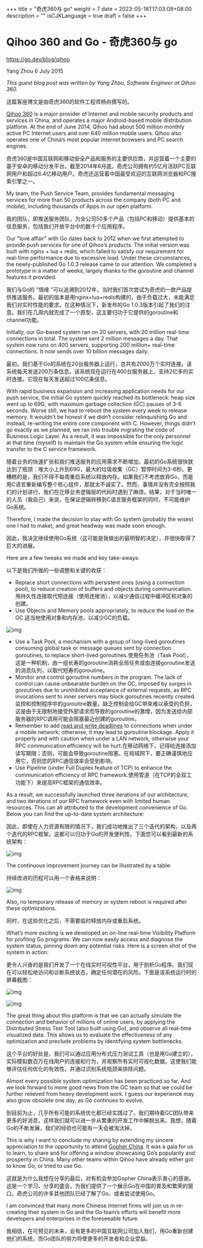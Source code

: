 +++
title = "奇虎360与 go"
weight = 7
date = 2023-05-18T17:03:08+08:00
description = ""
isCJKLanguage = true
draft = false
+++

# Qihoo 360 and Go - 奇虎360与 go

https://go.dev/blog/qihoo

Yang Zhou
6 July 2015

*This guest blog post was written by Yang Zhou, Software Engineer at Qihoo 360.*

这篇客座博文是由奇虎360的软件工程师杨舟撰写的。

[Qihoo 360](http://www.360safe.com/) is a major provider of Internet and mobile security products and services in China, and operates a major Android-based mobile distribution platform. At the end of June 2014, Qihoo had about 500 million monthly active PC Internet users and over 640 million mobile users. Qihoo also operates one of China’s most popular Internet browsers and PC search engines.

奇虎360是中国互联网和移动安全产品和服务的主要供应商，并运营着一个主要的基于安卓的移动分发平台。截至2014年6月底，奇虎公司拥有约5亿月活跃PC互联网用户和超过6.4亿移动用户。奇虎还运营着中国最受欢迎的互联网浏览器和PC搜索引擎之一。

My team, the Push Service Team, provides fundamental messaging services for more than 50 products across the company (both PC and mobile), including thousands of Apps in our open platform.

我的团队，即推送服务团队，为全公司50多个产品（包括PC和移动）提供基本的信息服务，包括我们开放平台中的数千个应用程序。

Our "love affair" with Go dates back to 2012 when we first attempted to provide push services for one of Qihoo’s products. The initial version was built with nginx + lua + redis, which failed to satisfy our requirement for real-time performance due to excessive load. Under these circumstances, the newly-published Go 1.0.3 release came to our attention. We completed a prototype in a matter of weeks, largely thanks to the goroutine and channel features it provided.

我们与Go的 "情缘 "可以追溯到2012年，当时我们首次尝试为奇虎的一款产品提供推送服务。最初的版本是用nginx+lua+redis构建的，由于负载过大，未能满足我们对实时性能的要求。在这种情况下，新发布的Go 1.0.3版本引起了我们的注意。我们在几周内就完成了一个原型，这主要归功于它提供的goroutine和channel功能。

Initially, our Go-based system ran on 20 servers, with 20 million real-time connections in total. The system sent 2 million messages a day. That system now runs on 400 servers, supporting 200 million+ real-time connections. It now sends over 10 billion messages daily.

最初，我们基于Go的系统在20台服务器上运行，总共有2000万个实时连接。该系统每天发送200万条信息。该系统现在运行在400台服务器上，支持2亿多的实时连接。它现在每天发送超过100亿条信息。

With rapid business expansion and increasing application needs for our push service, the initial Go system quickly reached its bottleneck: heap size went up to 69G, with maximum garbage collection (GC) pauses of 3-6 seconds. Worse still, we had to reboot the system every week to release memory. It wouldn’t be honest if we didn’t consider relinquishing Go and instead, re-writing the entire core component with C. However, things didn’t go exactly as we planned, we ran into trouble migrating the code of Business Logic Layer. As a result, it was impossible for the only personnel at that time (myself) to maintain the Go system while ensuring the logic transfer to the C service framework.

随着业务的快速扩张和我们推送服务的应用需求不断增加，最初的Go系统很快就达到了瓶颈：堆大小上升到69G，最大的垃圾收集（GC）暂停时间为3-6秒。更糟糕的是，我们不得不每周重启系统以释放内存。如果我们不考虑放弃Go，而是用C语言重新编写整个核心组件，那就太不诚实了。然而，事情并没有完全按照我们的计划进行，我们在迁移业务逻辑层的代码时遇到了麻烦。结果，对于当时唯一的人员（我自己）来说，在保证逻辑转移到C语言服务框架的同时，不可能维护Go系统。

Therefore, I made the decision to stay with Go system (probably the wisest one I had to make), and great headway was made soon enough.

因此，我决定继续使用Go系统（这可能是我做出的最明智的决定），并很快取得了巨大的进展。

Here are a few tweaks we made and key take-aways:

以下是我们所做的一些调整和关键的收获：

- Replace short connections with persistent ones (using a connection pool), to reduce creation of buffers and objects during communication.用持久性连接取代短连接（使用连接池），以减少通信过程中缓冲区和对象的创建。
- Use Objects and Memory pools appropriately, to reduce the load on the GC.适当地使用对象和内存池，以减少GC的负载。

![img](Qihoo360AndGo_img/image00.png)

- Use a Task Pool, a mechanism with a group of long-lived goroutines consuming global task or message queues sent by connection goroutines, to replace short-lived goroutines.使用任务池（Task Pool），这是一种机制，由一组长寿的goroutine消耗全局任务或由连接goroutine发送的消息队列，以取代短寿的goroutine。
- Monitor and control goroutine numbers in the program. The lack of control can cause unbearable burden on the GC, imposed by surges in goroutines due to uninhibited acceptance of external requests, as RPC invocations sent to inner servers may block goroutines recently created.监控和控制程序中的goroutine数量。缺乏控制会给GC带来难以承受的负担，这是由于无限制地接受外部请求而导致的goroutine的激增，因为发送给内部服务器的RPC调用可能会阻塞最近创建的goroutine。
- Remember to add [read and write deadlines](https://go.dev/pkg/net/#Conn) to connections when under a mobile network; otherwise, it may lead to goroutine blockage. Apply it properly and with caution when under a LAN network, otherwise your RPC communication efficiency will be hurt.在移动网络下，记得给连接添加读写期限；否则，可能会导致goroutine阻塞。在局域网下，要正确谨慎地应用它，否则您的RPC通信效率会受到影响。
- Use Pipeline (under Full Duplex feature of TCP) to enhance the communication efficiency of RPC framework.使用管道（在TCP的全双工功能下）来提高RPC框架的通信效率。

As a result, we successfully launched three iterations of our architecture, and two iterations of our RPC framework even with limited human resources. This can all attributed to the development convenience of Go. Below you can find the up-to-date system architecture:

因此，即使在人力资源有限的情况下，我们成功地推出了三个迭代的架构，以及两个迭代的RPC框架。这都可以归功于Go的开发便利性。下面您可以看到最新的系统架构：

![img](Qihoo360AndGo_img/image01.png)

The continuous improvement journey can be illustrated by a table:

持续改进的历程可以用一个表格来说明：

![img](Qihoo360AndGo_img/table.png)

Also, no temporary release of memory or system reboot is required after these optimizations.

同时，在这些优化之后，不需要临时释放内存或重启系统。

What’s more exciting is we developed an on-line real-time Visibility Platform for profiling Go programs. We can now easily access and diagnose the system status, pinning down any potential risks. Here is a screen shot of the system in action:

更令人兴奋的是我们开发了一个在线实时可视性平台，用于剖析Go程序。我们现在可以轻松地访问和诊断系统状态，确定任何潜在的风险。下面是该系统运行时的屏幕截图：

![img](Qihoo360AndGo_img/image02.png)

![img](Qihoo360AndGo_img/image03.png)

The great thing about this platform is that we can actually simulate the connection and behavior of millions of online users, by applying the Distributed Stress Test Tool (also built using Go), and observe all real-time visualized data. This allows us to evaluate the effectiveness of any optimization and preclude problems by identifying system bottlenecks.

这个平台的好处是，我们可以通过应用分布式压力测试工具（也是用Go建立的），实际模拟数百万在线用户的连接和行为，并观察所有实时可视化数据。这使我们能够评估任何优化的有效性，并通过识别系统瓶颈来排除问题。

Almost every possible system optimization has been practiced so far. And we look forward to more good news from the GC team so that we could be further relieved from heavy development work. I guess our experience may also grow obsolete one day, as Go continues to evolve.

到目前为止，几乎所有可能的系统优化都已经实践过了。我们期待着GC团队带来更多的好消息，这样我们就可以进一步从繁重的开发工作中解脱出来。我想，随着Go的不断发展，我们的经验也可能有一天会被淘汰掉。

This is why I want to conclude my sharing by extending my sincere appreciation to the opportunity to attend [Gopher China](http://gopherchina.org/). It was a gala for us to learn, to share and for offering a window showcasing Go’s popularity and prosperity in China. Many other teams within Qihoo have already either got to know Go, or tried to use Go.

这就是为什么我想在分享的最后，对有机会参加Gopher China表示衷心的感谢。这是一个学习、分享的盛会，为我们提供了一个展示Go在中国的普及和繁荣的窗口。奇虎公司的许多其他团队已经了解了Go，或者尝试使用Go。

I am convinced that many more Chinese Internet firms will join us in re-creating their system in Go and the Go team’s efforts will benefit more developers and enterprises in the foreseeable future.

我相信，在可预见的未来，会有更多的中国互联网公司加入我们，用Go重新创建他们的系统，而Go团队的努力将使更多的开发者和企业受益。
